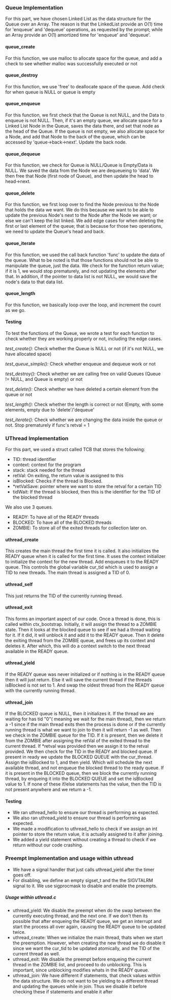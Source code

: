 ### Queue Implementation 

For this part, we have chosen Linked List as the data structure for the Queue over an Array.
The reason is that the LinkedList provide an O(1) time for 'enqueue' and 'dequeue' operations,
as requested by the prompt; while an Array provide an O(1) amortized time for 'enqueue' and 'dequeue'.

#### queue_create
For this function, we use malloc to allocate space for the queue, and add a check to see whether malloc
was successfully executed or not

#### queue_destroy
For this function, we use 'free' to deallocate space of the queue. Add check for when queue is NULL
or queue is empty

#### queue_enqueue
For this function, we first check that the Queue is not NULL, and the Data to enqueue is not NULL. Then,
if it's an empty queue, we allocate space for a Linked List Node in the Queue, saves the data there, and
set that node as the head of the Queue. If the queue is not empty, we also allocate space for a Node, and
add that Node to the back of the queue, which can be accessed by 'queue->back->next'. Update the back node.

#### queue_dequeue 
For this function, we check for Queue is NULL/Queue is Empty/Data is NULL. We saved the data from the Node we
are dequeueing to 'data'. We then free that Node (first node of Queue), and then update the head to head->next.

#### queue_delete
For this function, we first loop over to find the Node previous to the Node that holds the data we want. 
We do this because we want to be able to update the previous Node's next to the Node after the Node we want; or 
else we can't keep the list linked. We add edge cases for when deleting the first or last element of the queue; 
that is because for those two operations, we need to update the Queue's head and back.

#### queue_iterate
For this function, we used the call back function 'func' to update the data of the queue.
What to be noted is that those functions should not be able to manipulate the queue, just the data. We check
for the function return value; if it is 1, we would stop prematurely, and not updating the elements after that.
In addition, if the pointer to data list is not NULL, we would save the node's data to that data list.

#### queue_length
For this function, we basically loop over the loop, and increment the count as we go.

#### Testing
To test the functions of the Queue, we wrote a test for each function to check whether they are working
properly or not, including the edge cases.

_test_create():_ Check whether the Queue is NULL or not (if it's not NULL, we have allocated space)

_test_queue_simple():_ Check whether enqueue and dequeue work or not

_test_destroy():_ Check whether we are calling free on valid Queues (Queue != NULL, and Queue is empty) or not

_test_delete():_ Check whether we have deleted a certain element from the queue or not

_test_length():_ Check whether the length is correct or not (Empty, with some elements, empty due to 'delete'/'dequeue'

_test_iterate():_ Check whether we are changing the data inside the queue or not. Stop prematurely if func's retval = 1

### UThread Implementation

For this part, we used a struct called TCB that stores the following:
- TID: thread identifier
- context: context for the program
- stack: stack needed for the thread
- retVal: On exiting, the return value is assigned to this
- isBlocked: Checks if the thread is Blocked. 
- *retValSave: pointer where we want to store the retval for a certain TID
- tidWait: If the thread is blocked, then this is the identifier for the TID of the blocked thread 

We also use 3 queues.
- READY: To have all of the READY threads
- BLOCKED: To have all of the BLOCKED threads
- ZOMBIE: To store all of the exited threads for collection later on.
#### uthread_create
This creates the main thread the first time it is called. It also initializes the READY queue when it is called for the first time.
It uses the context initializer to initialize the context for the new thread. Add enqueues it to the READY queue. This controls the 
global variable cur_tid which is used to assign a TID to new threads. The main thread is assigned a TID of 0.

#### uthread_self
This just returns the TID of the currently running thread.

#### uthread_exit
This forms an important aspect of our code. Once a thread is done, this is called within ctx_bootstrap. Initially, it will assign the thread to a ZOMBIE state.
Then it looks at the blocked queue to see if we had a thread waiting for it. If it did, it will unblock it and add it to the READY queue. Then it delete the 
exiting thread from the ZOMBIE queue, and frees up its context and deletes it. After which, this will do a context switch to the next thread available in the
READY queue.

#### uthread_yield
If the READY queue was never initialized or if nothing is in the READY queue then it will just return. Else it will save the current thread if the threads
isBlocked is not set to 1. And swap the oldest thread from the READY queue with the currently running thread.


#### uthread_join
If the BLOCKED queue is NULL, then it initializes it. If the thread we are waiting for has tid "0"( meaning we wait for the main thread), then we return a -1 
since if the main thread exits then the process is done or if the currently running thread is what we want to join to then it will return -1 as well. Then we check in the
ZOMBIE queue for the TID. If it is present, then we delete it from the ZOMBIE after assigning the retVal of the exited thread to the current thread. If *retval was provided then
we assign it to the retval provided. We then check for the TID in the READY and blocked queue. If present in ready we update the BLOCKED QUEUE with the cur_thread. Assign the 
isBlocked to 1, and then yield. Which will schedule the next available thread, and not enqueue the blocked thread to the ready queue. If it is present in the BLOCKED queue, then we block the currently running thread, by enqueing it into the BLOCKED QUEUE and set the isBlocked value to 1. If none of these if/else statements has the value, then the TID is not present anywhere and we return a -1.

#### Testing 
- We ran uthread_hello to ensure our thread is performing as expected.
- We also ran uthread_yield to ensure our thread is performing as expected.
- We made a modification to uthread_hello to check if we assign an int pointer to store the return value, it is actually assigned to it after joining.
- We added a yield statement without creating a thread to check if we return without our code crashing.

### Preempt Implementation and usage within uthread
- We have a signal handler that just calls uthread_yield after the timer goes off.
- For disabling, we define an empty sigset_t  and the the SIGVTALRM signal to it. We use sigprocmask to disable and enable the preempts.

##### Usage within uthread.c
- uthread_yield: We disable the preempt when do the swap between the currently executing thread, and the next one. If we don't then its possible that after enqueing the READY queue, 
we get an interrupt and start the process all over again, causing the READY queue to be updated twice.
- uthread_create: When we initialize the main thread, thats when we start the preemption. However, when creating the new thread we do disable it since we want the cur_tid to be updated atomically, and the
TID of the current thread as well.
- uthread_exit: We disable the preempt before enqueing the current thread in the ZOMBIE list, and proceed to do unblocking. This is important, since unblocking modifies whats in the READY queue. 
- uthread_join: We have different if statements, that check values within the data structure. We do not want to be yielding to a different thread and updating the queues while in join. Thus we disable it before checking these if statements and enable it after

